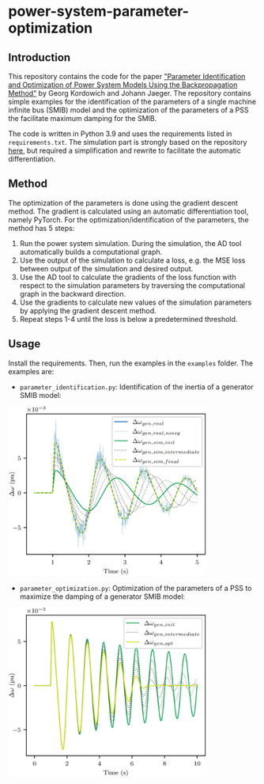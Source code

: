 # power-system-parameter-optimization
## Introduction
This repository contains the code for the paper ["Parameter Identification and Optimization of Power
System Models Using the Backpropagation Method"](https://arxiv.org/abs/2309.16579) by Georg Kordowich and Johann Jaeger.
The repository contains simple examples for the identification of the parameters of a single machine infinite bus (SMIB)
model and the optimization of the parameters of a PSS the facilitate maximum damping for the SMIB.

The code is written in Python 3.9 and uses the requirements listed in `requirements.txt`. The simulation part is
strongly based on the repository [here](https://github.com/hallvar-h/DynPSSimPy), but required a simplification
and rewrite to facilitate the automatic differentiation.

## Method
The optimization of the parameters is done using the gradient descent method. The gradient is calculated using an 
automatic differentiation tool, namely PyTorch. For the optimization/identification of the parameters, the
method has 5 steps:
1. Run the power system simulation. During the simulation, the AD tool automatically builds a computational graph.
2. Use the output of the simulation to calculate a loss, e.g. the MSE loss between output of the simulation and desired output.
3. Use the AD tool to calculate the gradients of the loss function with respect to the simulation parameters by 
traversing the computational graph in the backward direction.
4. Use the gradients to calculate new values of the simulation parameters by applying the gradient descent method.
5. Repeat steps 1-4 until the loss is below a predetermined threshold.

## Usage
Install the requirements. Then, run the examples in the `examples` folder. The examples are:
- `parameter_identification.py`: Identification of the inertia of a generator SMIB model:

<img src="pics/h_opt.JPG" alt="drawing" width="400"/>

- `parameter_optimization.py`: Optimization of the parameters of a PSS to maximize the damping of a generator SMIB model:

<img src="pics/pss_opt.JPG" alt="drawing" width="400"/>
